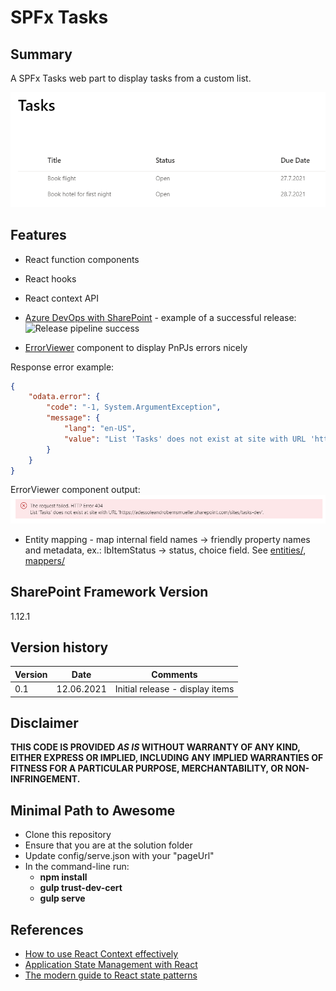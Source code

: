 # SPFx Tasks

## Summary

A SPFx Tasks web part to display tasks from a custom list.

![Tasks displaying](./docs/tasks-displaying-basic.png)

## Features

* React function components
* React hooks
* React context API

* [Azure DevOps with SharePoint](https://github.com/leberns/spfx-tasks/wiki/Azure-DevOps-with-SharePoint) - example of a successful release:  
![Release pipeline success](https://github.com/leberns/spfx-tasks/wiki/devops-with-sharepoint/90-Release-pipeline-execution.png)

* [ErrorViewer](./src/errors/errorViewer/ErrorViewer.tsx) component to display PnPJs errors nicely

Response error example:  
```JSON
{
    "odata.error": {
        "code": "-1, System.ArgumentException",
        "message": {
            "lang": "en-US",
            "value": "List 'Tasks' does not exist at site with URL 'https://YOUR-TENANT.sharepoint.com/sites/tasks-dev'."
        }
    }
}
```

ErrorViewer component output:
![ErrorViewer example](./docs/error-viewer-example.png)

* Entity mapping - map internal field names -> friendly property names and metadata, ex.: lbItemStatus -> status, choice field. See [entities/](./src/entities/), [mappers/](./src/mappers/)

## SharePoint Framework Version

1.12.1

## Version history

Version|Date|Comments
-------|----|--------
0.1|12.06.2021|Initial release - display items

## Disclaimer

**THIS CODE IS PROVIDED *AS IS* WITHOUT WARRANTY OF ANY KIND, EITHER EXPRESS OR IMPLIED, INCLUDING ANY IMPLIED WARRANTIES OF FITNESS FOR A PARTICULAR PURPOSE, MERCHANTABILITY, OR NON-INFRINGEMENT.**

## Minimal Path to Awesome

- Clone this repository
- Ensure that you are at the solution folder
- Update config/serve.json with your "pageUrl" 
- In the command-line run:
  - **npm install**
  - **gulp trust-dev-cert**
  - **gulp serve**

## References

- [How to use React Context effectively](https://kentcdodds.com/blog/how-to-use-react-context-effectively)
- [Application State Management with React](https://kentcdodds.com/blog/application-state-management-with-react)
- [The modern guide to React state patterns](https://blog.logrocket.com/modern-guide-react-state-patterns/)
